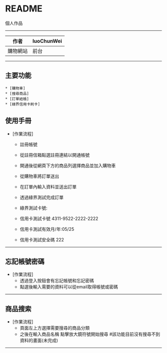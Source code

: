 README
===========================
個人作品
****
	
|作者|luoChunWei|
|---|---
|購物網站|前台

****
## 主要功能
	* [購物車]
	* [搜尋商品]
	* [訂單結帳]
	* [綠界信用卡刷卡]

## 使用手冊
* [作業流程]
    * 註冊帳號
    * 從註冊信箱點選註冊連結以開通帳號
    * 開通後從網頁下方的商品列選擇商品並加入購物車
    * 從購物車將訂單送出
    * 在訂單內輸入資料並送出訂單
    * 透過綠界測試完成訂單

    * 綠界測試卡號:
    * 信用卡測試卡號 4311-9522-2222-2222 
    * 信用卡測試有效月/年:05/25 
    * 信用卡測試安全碼 222
___

## 忘記帳號密碼
* [作業流程]
    * 透過登入按鈕會有忘記帳號和忘記密碼
    * 點選後輸入需要的資料可以從email取得帳號或密碼
___

## 商品搜索
* [作業流程]
    * 頁面左上方選擇需要搜尋的商品分類
    * 之後在輸入商品名稱 點擊放大鏡符號開始搜尋
    #該功能目前沒有搜尋不到資料的畫面(未完成)
___
